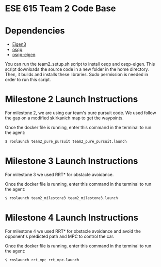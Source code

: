 # ESE 615 Team 2 Code Base

# Dependencies
- [Eigen3](http://eigen.tuxfamily.org/index.php?title=Main_Page)
- [osqp](http://osqp.readthedocs.io/en/latest/index.html)
- [osqp-eigen](https://robotology.github.io/osqp-eigen/doxygen/doc/html/index.html)

You can run the team2_setup.sh script to install osqp and osqp-eigen. This script downloads the source code in a new folder in the home directory. Then, it builds and installs these libraries. Sudo permission is needed in order to run this script.

# Milestone 2 Launch Instructions
For milestone 2, we are using our team's pure pursuit code. We used follow the gap on a modified skirkanich map to get the waypoints.

Once the docker file is running, enter this command in the terminal to run the agent:
```bash
$ roslaunch team2_pure_pursuit team2_pure_pursuit.launch
```

# Milestone 3 Launch Instructions
For milestone 3 we used RRT* for obstacle avoidance.

Once the docker file is running, enter this command in the terminal to run the agent:
```bash
$ roslaunch team2_milestone3 team2_milestone3.launch
```

# Milestone 4 Launch Instructions
For milestone 4 we used RRT* for obstacle avoidance and avoid the opponent's predicted path and MPC to control the car.

Once the docker file is running, enter this command in the terminal to run the agent:
```bash
$ roslaunch rrt_mpc rrt_mpc.launch
```
